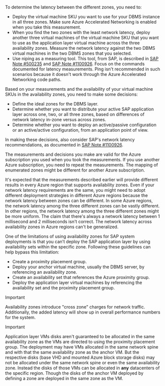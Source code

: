 To determine the latency between the different zones, you need to:

- Deploy the virtual machine SKU you want to use for your DBMS instance in all three zones. Make sure Azure Accelerated Networking is enabled when you take this measurement.
- When you find the two zones with the least network latency, deploy another three virtual machines of the virtual machine SKU that you want to use as the application layer virtual machine across the three availability zones. Measure the network latency against the two DBMS virtual machines in the two DBMS zones that you selected.
- Use niping as a measuring tool. This tool, from SAP, is described in [SAP Note \#500235](https://me.sap.com/notes/500235) and [SAP Note \#1100926](https://me.sap.com/notes/1100926). Focus on the commands documented for latency measurements. Ping isn't recommended in such scenarios because it doesn't work through the Azure Accelerated Networking code paths.

Based on your measurements and the availability of your virtual machine SKUs in the availability zones, you need to make some decisions:

- Define the ideal zones for the DBMS layer.
- Determine whether you want to distribute your active SAP application layer across one, two, or all three zones, based on differences of network latency in-zone versus across zones.
- Determine whether you want to deploy an active/passive configuration or an active/active configuration, from an application point of view.

In making these decisions, also consider SAP's network latency recommendations, as documented in [SAP Note \#1100926](https://me.sap.com/notes/1100926).

The measurements and decisions you make are valid for the Azure subscription you used when you took the measurements. If you use another Azure subscription, you need to repeat the measurements. The mapping of enumerated zones might be different for another Azure subscription.

It's expected that the measurements described earlier will provide different results in every Azure region that supports availability zones. Even if your network latency requirements are the same, you might need to adopt different deployment strategies in different Azure regions because the network latency between zones can be different. In some Azure regions, the network latency among the three different zones can be vastly different. In other regions, the network latency among the three different zones might be more uniform. The claim that there's always a network latency between 1 millisecond and 2 milliseconds isn't correct. The network latency across availability zones in Azure regions can't be generalized.

One of the limitations of using availability zones for SAP system deployments is that you can’t deploy the SAP application layer by using availability sets within the specific zone. Following these guidelines can help bypass this limitation:

- Create a proximity placement group.
- Deploy your anchor virtual machine, usually the DBMS server, by referencing an availability zone.
- Create an availability set that references the Azure proximity group.
- Deploy the application layer virtual machines by referencing the availability set and the proximity placement group.

> [!IMPORTANT]
> Availability zones introduce "cross zone" charges for network traffic. Additionally, the added latency will show up in overall performance numbers for the system.

> [!IMPORTANT]
> Application layer VMs disks aren't guaranteed to be allocated in the same availability zone as the VMs are directed to using the proximity placement group. The deployment may have VMs allocated in the same network spine and with that the same availability zone as the anchor VM. But the respective disks (base VHD and mounted Azure block storage disks) may not be allocated under the same network spine or even the same availability zone. Instead the disks of those VMs can be allocated in **any** datacenters of the specific region. Though the disks of the anchor VM deployed by defining a zone are deployed in the same zone as the VM.
